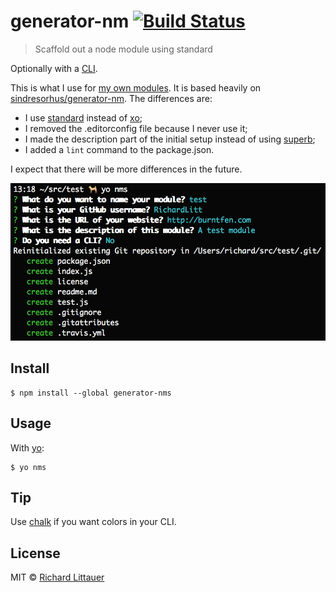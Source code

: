 # generator-nm [![Build Status](https://travis-ci.org/sindresorhus/generator-nm.svg?branch=master)](https://travis-ci.org/sindresorhus/generator-nm)

> Scaffold out a node module using standard

Optionally with a [CLI](http://en.wikipedia.org/wiki/Command-line_interface).

This is what I use for [my own modules](https://www.npmjs.com/~RichardLitt). It is based heavily on [sindresorhus/generator-nm](//github.com/sindresorhus/generator-nm). The differences are:

 - I use [standard](//github.com/feross/standard) instead of [xo](https://github.com/sindresorhus/xo);
 - I removed the .editorconfig file because I never use it;
 - I made the description part of the initial setup instead of using [superb](https://github.com/sindresorhus/superb);
 - I added a `lint` command to the package.json.

I expect that there will be more differences in the future.

![](screenshot.png)


## Install

```
$ npm install --global generator-nms
```


## Usage

With [yo](https://github.com/yeoman/yo):

```
$ yo nms
```


## Tip

Use [chalk](https://github.com/sindresorhus/chalk) if you want colors in your CLI.


## License

MIT © [Richard Littauer](http://burntfen.com)

